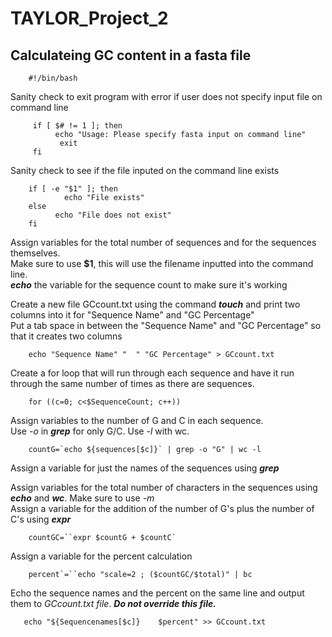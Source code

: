 # TAYLOR_Project_2

## Calculateing GC content in a fasta file

        #!/bin/bash

Sanity check to exit program with error if user does not specify input file on command line  

         if [ $# != 1 ]; then   
              echo "Usage: Please specify fasta input on command line"    
               exit    
         fi    

Sanity check to see if the file inputed on the command line exists

        if [ -e "$1" ]; then  
	            echo "File exists"  
        else    
              echo "File does not exist"      
        fi      

Assign variables for the total number of sequences and for the sequences themselves.  
Make sure to use **$1**, this will use the filename inputted into the command line.  
**_echo_** the variable for the sequence count to make sure it's working  


Create a new file GCcount.txt using the command **_touch_** and print two columns into it for "Sequence Name" and "GC Percentage"  
Put a tab space in between the "Sequence Name" and "GC Percentage" so that it creates two columns 

        echo "Sequence Name" "	" "GC Percentage" > GCcount.txt   

Create a for loop that will run through each sequence and have it run through the same number of times as there are sequences.   

        for ((c=0; c<$SequenceCount; c++)) 


Assign variables to the number of G and C in each sequence.   
Use _-o_ in **_grep_** for only G/C. Use _-l_ with wc. 

        countG=`echo ${sequences[$c]}` | grep -o "G" | wc -l 

Assign a variable for just the names of the sequences using **_grep_**  


Assign variables for the total number of characters in the sequences using **_echo_** and **_wc_**. Make sure to use _-m_  
Assign a variable for the addition of the number of G's plus the number of C's using **_expr_**  

        countGC=``expr $countG + $countC`

Assign a variable for the percent calculation  

        percent`=``echo "scale=2 ; ($countGC/$total)" | bc   
    
Echo the sequence names and the percent on the same line and output them to _GCcount.txt file_. **_Do not override this file._**  

       echo "${Sequencenames[$c]}	 $percent" >> GCcount.txt  
	

